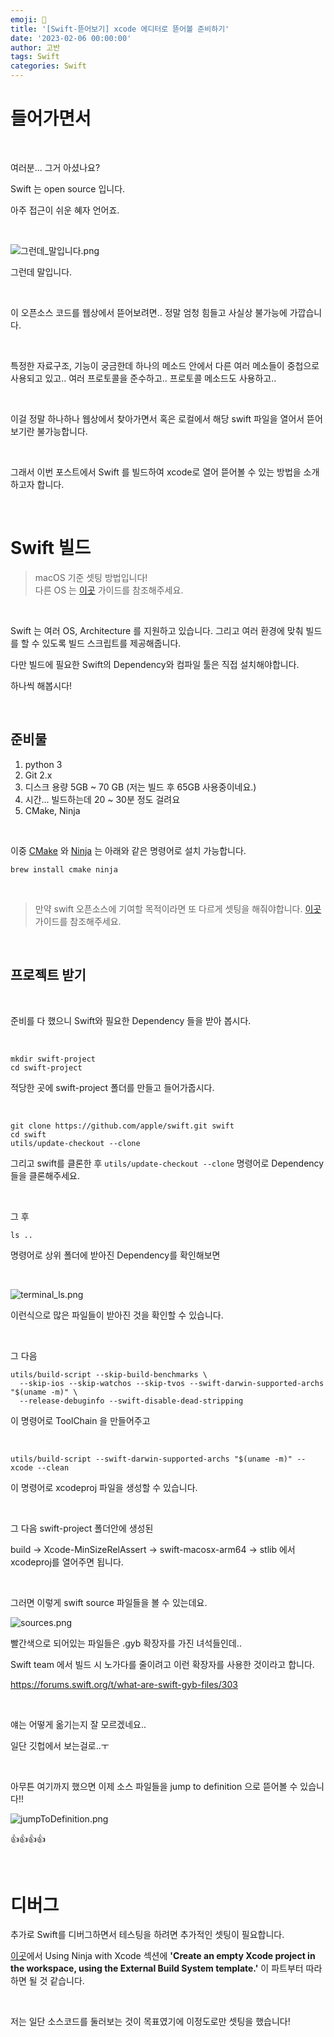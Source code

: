 ```yaml
---
emoji: 🧐
title: '[Swift-뜯어보기] xcode 에디터로 뜯어볼 준비하기'
date: '2023-02-06 00:00:00'
author: 고반
tags: Swift
categories: Swift
---
```


# 들어가면서

<br/>

여러분... 그거 아셨나요?

Swift 는 open source 입니다.

아주 접근이 쉬운 혜자 언어죠.

<br/>

![그런데_말입니다.png](그런데_말입니다.png)

그런데 말입니다. 

<br/>

이 오픈소스 코드를 웹상에서 뜯어보려면.. 정말 엄청 힘들고 사실상 불가능에 가깝습니다.

<br/>

특정한 자료구조, 기능이 궁금한데 하나의 메소드 안에서 다른 여러 메소들이 중첩으로 사용되고 있고.. 여러 프로토콜을 준수하고.. 프로토콜 메소드도 사용하고..

<br/> 

이걸 정말 하나하나 웹상에서 찾아가면서 혹은 로컬에서 해당 swift 파일을 열어서 뜯어보기란 불가능합니다.

<br/>

그래서 이번 포스트에서 Swift 를 빌드하여 xcode로 열어 뜯어볼 수 있는 방법을 소개하고자 합니다.

<br/>

# Swift 빌드

> macOS 기준 셋팅 방법입니다! <br/> 다른 OS 는 [이곳](https://github.com/apple/swift/blob/main/docs/HowToGuides/GettingStarted.md) 가이드를 참조해주세요.

<br/>

Swift 는 여러 OS, Architecture 를 지원하고 있습니다. 그리고 여러 환경에 맞춰 빌드를 할 수 있도록 빌드 스크립트를 제공해줍니다.

다만 빌드에 필요한 Swift의 Dependency와 컴파일 툴은 직접 설치해야합니다.

하나씩 해봅시다!

<br/>

## 준비물

1. python 3
2. Git 2.x
3. 디스크 용량 5GB ~ 70 GB (저는 빌드 후 65GB 사용중이네요.)
4. 시간... 빌드하는데 20 ~ 30분 정도 걸려요
5. CMake, Ninja

<br/>

이중 [CMake](https://cmake.org) 와 [Ninja](https://ninja-build.org) 는 아래와 같은 명령어로 설치 가능합니다.

```
brew install cmake ninja
```

<br/>

> 만약 swift 오픈소스에 기여할 목적이라면 또 다르게 셋팅을 해줘야합니다. [이곳](https://github.com/apple/swift/blob/main/docs/HowToGuides/GettingStarted.md) 가이드를 참조해주세요.


<br/>

## 프로젝트 받기

<br/>

준비를 다 했으니 Swift와 필요한 Dependency 들을 받아 봅시다.

<br/>

```
mkdir swift-project
cd swift-project
```

적당한 곳에 swift-project 폴더를 만들고 들어가줍시다.

<br/>

```
git clone https://github.com/apple/swift.git swift
cd swift
utils/update-checkout --clone
```

그리고 swift를 클론한 후 `utils/update-checkout --clone` 명령어로 Dependency들을 클론해주세요.

<br/>

그 후 

```
ls ..
```

명령어로 상위 폴더에 받아진 Dependency를 확인해보면

<br/>

![terminal_ls.png](terminal_ls.png)

이런식으로 많은 파일들이 받아진 것을 확인할 수 있습니다.

<br/>

그 다음

```
utils/build-script --skip-build-benchmarks \
  --skip-ios --skip-watchos --skip-tvos --swift-darwin-supported-archs "$(uname -m)" \
  --release-debuginfo --swift-disable-dead-stripping
```

이 명령어로 ToolChain 을 만들어주고

<br/>

```
utils/build-script --swift-darwin-supported-archs "$(uname -m)" --xcode --clean
```

이 명령어로 xcodeproj 파일을 생성할 수 있습니다.


<br/>

그 다음 swift-project 폴더안에 생성된 

build -> Xcode-MinSizeRelAssert -> swift-macosx-arm64 -> stlib 에서 xcodeproj를 열어주면 됩니다.

<br/>

그러면 이렇게 swift source 파일들을 볼 수 있는데요.

![sources.png](sources.png)


빨간색으로 되어있는 파일들은 .gyb 확장자를 가진 녀석들인데..

Swift team 에서 빌드 시 노가다를 줄이려고 이런 확장자를 사용한 것이라고 합니다.

https://forums.swift.org/t/what-are-swift-gyb-files/303

<br/>

얘는 어떻게 옮기는지 잘 모르겠네요..

일단 깃헙에서 보는걸로..ㅜ

<br/>

아무튼 여기까지 했으면 이제 소스 파일들을 jump to definition 으로 뜯어볼 수 있습니다!!

![jumpToDefinition.png](jumpToDefinition.png)


👍👍👍👍

<br/>

# 디버그

추가로 Swift를 디버그하면서 테스팅을 하려면 추가적인 셋팅이 필요합니다.

[이곳](https://github.com/apple/swift/blob/main/docs/HowToGuides/GettingStarted.md)에서 Using Ninja with Xcode 섹션에 **'Create an empty Xcode project in the workspace, using the External Build System template.'**
 이 파트부터 따라하면 될 것 같습니다.

<br/>

저는 일단 소스코드를 둘러보는 것이 목표였기에 이정도로만 셋팅을 했습니다!
